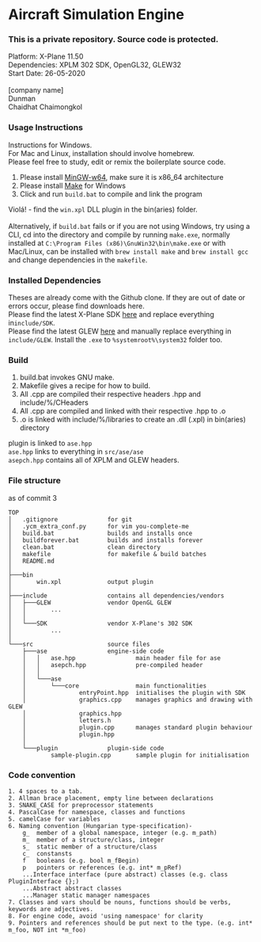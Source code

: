 # Aircraft Simulation Engine
### This is a private repository. Source code is protected.
Platform: X-Plane 11.50\
Dependencies: XPLM 302 SDK, OpenGL32, GLEW32\
Start Date: 26-05-2020\
\
[company name]\
Dunman\
Chaidhat Chaimongkol



### Usage Instructions
Instructions for Windows.\
For Mac and Linux, installation should involve homebrew.\
Please feel free to study, edit or remix the boilerplate source code.
1. Please install [MinGW-w64](https://sourceforge.net/projects/mingw-w64/), make sure it is x86_64 architecture
2. Please install [Make](http://gnuwin32.sourceforge.net/downlinks/make.php) for Windows
3. Click and run `build.bat` to compile and link the program

Violá! - find the `win.xpl` DLL plugin in the bin(aries) folder.\
\
Alternatively, if `build.bat` fails or if you are not using Windows, try using a CLI, cd into the directory and compile by running `make.exe`, normally installed at `C:\Program Files (x86)\GnuWin32\bin\make.exe` or with Mac/Linux, can be installed with `brew install make` and `brew install gcc` and change dependencies in the `makefile`.

### Installed Dependencies
Theses are already come with the Github clone. If they are out of date or errors occur, please find downloads here.\
Please find the latest X-Plane SDK [here](https://developer.x-plane.com/sdk/plugin-sdk-downloads/) and replace everything in`include/SDK`.\
Please find the latest GLEW [here](http://glew.sourceforge.net/install.html) and manually replace everything in `include/GLEW`. Install the `.exe` to `%systemroot%\system32` folder too.

### Build
1. build.bat invokes GNU make.
2. Makefile gives a recipe for how to build.
3. All .cpp are compiled their respective headers .hpp and include/%/CHeaders
4. All .cpp are compiled and linked with their respective .hpp to .o
5. .o is linked with include/%/libraries to create an .dll (.xpl) in bin(aries) directory

plugin is linked to `ase.hpp`\
`ase.hpp` links to everything in `src/ase/ase`\
`asepch.hpp` contains all of XPLM and GLEW headers.

### File structure
as of commit 3
```
TOP
│   .gitignore              for git
│   .ycm_extra_conf.py      for vim you-complete-me
│   build.bat               builds and installs once
│   buildforever.bat        builds and installs forever
│   clean.bat               clean directory
│   makefile                for makefile & build batches
│   README.md 
│
├───bin
│       win.xpl             output plugin
│
├───include                 contains all dependencies/vendors
│   ├───GLEW                vendor OpenGL GLEW
│   │       ...
│   │
│   └───SDK                 vendor X-Plane's 302 SDK
│           ...
│
└───src                     source files
    ├───ase                 engine-side code
    │   │   ase.hpp                 main header file for ase
    │   │   asepch.hpp              pre-compiled header
    │   │
    │   └───ase
    │       └───core                main functionalities
    │               entryPoint.hpp  initialises the plugin with SDK
    │               graphics.cpp    manages graphics and drawing with GLEW
    │               graphics.hpp    
    │               letters.h       
    │               plugin.cpp      manages standard plugin behaviour
    │               plugin.hpp
    │
    └───plugin              plugin-side code
            sample-plugin.cpp       sample plugin for initialisation
```

### Code convention
```
1. 4 spaces to a tab.
2. Allman brace placement, empty line between declarations
3. SNAKE_CASE for preprocessor statements
4. PascalCase for namespace, classes and functions
5. camelCase for variables
6. Naming convention (Hungarian type-specification)-
    g_  member of a global namespace, integer (e.g. m_path)
    m_  member of a structure/class, integer
    s_  static member of a structure/class
    c_  constansts
    f   booleans (e.g. bool m_fBegin)
    p   pointers or references (e.g. int* m_pRef)
    ...Interface interface (pure abstract) classes (e.g. class PluginInterface {};)
    ...Abstract abstract classes
    ...Manager static manager namespaces
7. Classes and vars should be nouns, functions should be verbs, keywords are adjectives.
8. For engine code, avoid 'using namespace' for clarity
9. Pointers and references should be put next to the type. (e.g. int* m_foo, NOT int *m_foo)
```

